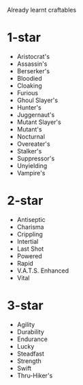 Already learnt craftables

# 1-star
* Aristocrat's
* Assassin's
* Berserker's
* Bloodied
* Cloaking
* Furious
* Ghoul Slayer's
* Hunter's
* Juggernaut's
* Mutant Slayer's
* Mutant's
* Nocturnal
* Overeater's
* Stalker's
* Suppressor's
* Unyielding
* Vampire's

# 2-star
* Antiseptic
* Charisma
* Crippling
* Intertial
* Last Shot
* Powered
* Rapid
* V.A.T.S. Enhanced
* Vital

# 3-star
* Agility
* Durability
* Endurance
* Lucky
* Steadfast
* Strength
* Swift
* Thru-Hiker's
